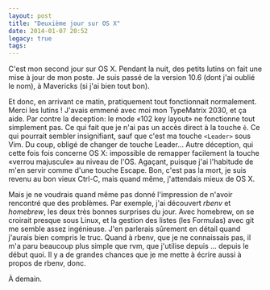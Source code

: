 ```yaml
---
layout: post
title: "Deuxième jour sur OS X"
date: 2014-01-07 20:52
legacy: true
tags:
---
```




C'est mon second jour sur OS X. Pendant la nuit, des petits lutins
on fait une mise à jour de mon poste. Je suis passé de la version 10.6
(dont j'ai oublié le nom), à Mavericks (si j'ai bien tout bon).

<!-- more -->

Et donc, en arrivant ce matin, pratiquement tout fonctionnait normalement.
Merci les lutins ! J'avais emmené avec moi mon TypeMatrix 2030, et ça aide.
Par contre la deception: le mode «102 key layout» ne fonctionne tout
simplement pas. Ce qui fait que je n'ai pas un accès direct à la touche
`ê`. Ce qui pourrait sembler insignifiant, sauf que c'est ma touche
`<Leader>` sous Vim. Du coup, obligé de changer de touche Leader…
Autre déception, qui cette fois fois concerne OS X: impossible de
remapper facilement la touche «verrou majuscule» au niveau de l'OS.
Agaçant, puisque j'ai l'habitude de m'en servir comme d'une touche Escape.
Bon, c'est pas la mort, je suis revenu au bon vieux Ctrl-C, mais quand
même, j'attendais mieux de OS X.

Mais je ne voudrais quand même pas donné l'impression de n'avoir rencontré
que des problèmes.
Par exemple, j'ai découvert *rbenv* et *homebrew*, les deux très bonnes
surprises du jour. Avec homebrew, on se croirait presque sous Linux, et
la gestion des listes (les Formulas) avec git me semble assez ingénieuse. J'en parlerais
sûrement en détail quand j'aurais bien compris le truc.
Quand à rbenv, que je ne connaissais pas, il m'a paru beaucoup plus simple
que rvm, que j'utilise depuis … depuis le début quoi. Il y a de
grandes chances que je me mette à écrire aussi à propos de rbenv, donc.

À demain.


